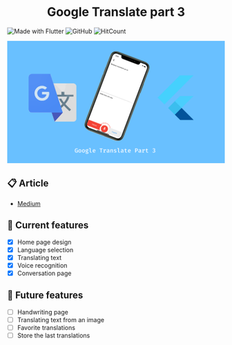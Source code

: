 <h1 align=center>Google Translate part 3</h1>
 
![Made with Flutter](https://img.shields.io/badge/Made%20With-Flutter-blue?style=flat-square)  ![GitHub](https://img.shields.io/github/license/Appli-chic/google-translate-flutter?style=flat-square)  ![HitCount](http://hits.dwyl.com/Appli-chic/google-translate-flutter.svg)

![presentation](./medias/presentation.png)

## 📋 Article
* <a href='https://medium.com/@applichic/flutter-google-translate-part-3-e5f3cd498ef3'>Medium</a>

## 🐝 Current features
- [x] Home page design
- [x] Language selection
- [x] Translating text
- [x] Voice recognition
- [x] Conversation page

## 🚧 Future features
- [ ] Handwriting page
- [ ] Translating text from an image
- [ ] Favorite translations
- [ ] Store the last translations
